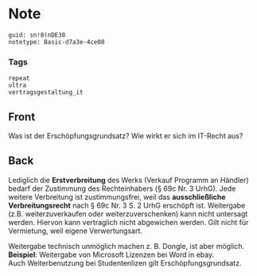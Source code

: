 # Note
```
guid: sn!8(nDE38
notetype: Basic-d7a3e-4ce08
```

### Tags
```
repeat
ultra
vertragsgestaltung_it
```

## Front
Was ist der Erschöpfungsgrundsatz? 
Wie wirkt er sich im IT-Recht aus?

## Back
Lediglich die <b>Erstverbreitung</b> des Werks (Verkauf Programm an
Händler) bedarf der Zustimmung des Rechteinhabers (§ 69c Nr. 3
UrhG). Jede weitere Verbreitung ist zustimmungsfrei, weil das
<b>ausschließliche Verbreitungsrecht</b> nach § 69c Nr. 3 S. 2 UrhG
erschöpft ist. Weitergabe (z.B. weiterzuverkaufen oder
weiterzuverschenken) kann nicht untersagt werden. Hiervon kann
vertraglich nicht abgewichen werden. Gilt nicht für Vermietung,
weil eigene Verwertungsart.
<div>
  Weitergabe technisch unmöglich machen z. B. Dongle, ist aber
  möglich.
</div>
<div>
  <b>Beispiel</b>: Weitergabe von Microsoft Lizenzen bei Word in
  ebay.
</div>
<div>
  Auch Weiterbenutzung bei Studentenlizen gilt
  Erschöpfungsgrundsatz.
</div>

